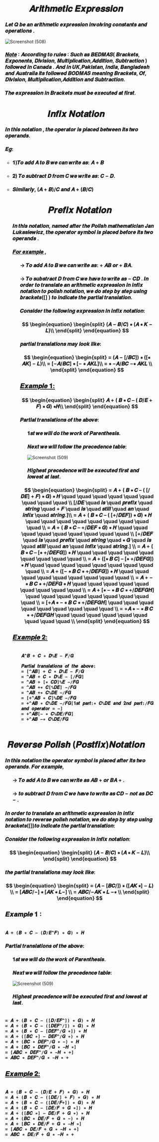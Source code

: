 <h1 align="Center">𝑨𝒓𝒊𝒕𝒉𝒎𝒆𝒕𝒊𝒄 𝑬𝒙𝒑𝒓𝒆𝒔𝒔𝒊𝒐𝒏</h1>

<ul>
  
<h3> 𝑳𝒆𝒕 𝑸 𝒃𝒆 𝒂𝒏 𝒂𝒓𝒊𝒕𝒉𝒎𝒆𝒕𝒊𝒄 𝒆𝒙𝒑𝒓𝒆𝒔𝒔𝒊𝒐𝒏 𝒊𝒏𝒗𝒐𝒍𝒗𝒊𝒏𝒈 𝒄𝒐𝒏𝒔𝒕𝒂𝒏𝒕𝒔
𝒂𝒏𝒅 𝒐𝒑𝒆𝒓𝒂𝒕𝒊𝒐𝒏𝒔 .</h3>
  
 ![Screenshot (508)](https://github.com/AvinandanBose/ArithmeticExp_Infix_Prefix_Postfix_Theory/assets/38869235/7cca382b-8e1b-4d1b-a2c8-b40f7c26cb6a)

<h3><ins>𝑵𝒐𝒕𝒆</ins> ∶ 𝑨𝒄𝒄𝒐𝒓𝒅𝒊𝒏𝒈 𝒕𝒐 𝒓𝒖𝒍𝒆𝒔 ∶ 𝑺𝒖𝒄𝒉 𝒂𝒔 𝑩𝑬𝑫𝑴𝑨𝑺(
𝑩𝒓𝒂𝒄𝒌𝒆𝒕𝒔, 𝑬𝒙𝒑𝒐𝒏𝒆𝒏𝒕𝒔, 𝑫𝒊𝒗𝒊𝒔𝒊𝒐𝒏, 𝑴𝒖𝒍𝒕𝒊𝒑𝒍𝒊𝒄𝒂𝒕𝒊𝒐𝒏,𝑨𝒅𝒅𝒊𝒕𝒊𝒐𝒏,
𝑺𝒖𝒃𝒕𝒓𝒂𝒄𝒕𝒊𝒐𝒏 ) 𝒇𝒐𝒍𝒍𝒐𝒘𝒆𝒅 𝒊𝒏 𝑪𝒂𝒏𝒂𝒅𝒂 .
𝑨𝒏𝒅 𝒊𝒏 𝑼𝑲,𝑷𝒂𝒌𝒊𝒔𝒕𝒂𝒏, 𝑰𝒏𝒅𝒊𝒂, 𝑩𝒂𝒏𝒈𝒍𝒂𝒅𝒆𝒔𝒉 𝒂𝒏𝒅
𝑨𝒖𝒔𝒕𝒓𝒂𝒍𝒊𝒂 𝒊𝒕𝒔 𝒇𝒐𝒍𝒍𝒐𝒘𝒆𝒅 𝑩𝑶𝑫𝑴𝑨𝑺 𝒎𝒆𝒂𝒏𝒊𝒏𝒈
𝑩𝒓𝒂𝒄𝒌𝒆𝒕𝒔, 𝑶𝒇, 𝑫𝒊𝒗𝒊𝒔𝒊𝒐𝒏, 𝑴𝒖𝒍𝒕𝒊𝒑𝒍𝒊𝒄𝒂𝒕𝒊𝒐𝒏,𝑨𝒅𝒅𝒊𝒕𝒊𝒐𝒏 𝒂𝒏𝒅
𝑺𝒖𝒃𝒕𝒓𝒂𝒄𝒕𝒊𝒐𝒏.</h3>

 <h3>𝑻𝒉𝒆 𝒆𝒙𝒑𝒓𝒆𝒔𝒔𝒊𝒐𝒏 𝒊𝒏 𝑩𝒓𝒂𝒄𝒌𝒆𝒕𝒔 𝒎𝒖𝒔𝒕 𝒃𝒆 𝒆𝒙𝒆𝒄𝒖𝒕𝒆𝒅 𝒂𝒕 𝒇𝒊𝒓𝒔𝒕.</h3>
  
 </ul>
 
   <h1></h1>
 <h1 align="Center">𝑰𝒏𝒇𝒊𝒙 𝑵𝒐𝒕𝒂𝒕𝒊𝒐𝒏</h1>
 
 <ul>
  
 <h3>𝑰𝒏 𝒕𝒉𝒊𝒔 𝒏𝒐𝒕𝒂𝒕𝒊𝒐𝒏 , 𝒕𝒉𝒆 𝒐𝒑𝒆𝒓𝒂𝒕𝒐𝒓 𝒊𝒔
𝒑𝒍𝒂𝒄𝒆𝒅 𝒃𝒆𝒕𝒘𝒆𝒆𝒏 𝒊𝒕𝒔 𝒕𝒘𝒐 𝒐𝒑𝒆𝒓𝒂𝒏𝒅𝒔. </h3>
  
  
 <h3>𝑬𝒈:</h3>
  
  <ul>
    
<h3><li>𝟏)𝑻𝒐 𝒂𝒅𝒅 𝑨 𝒕𝒐 𝑩 𝒘𝒆 𝒄𝒂𝒏 𝒘𝒓𝒊𝒕𝒆 𝒂𝒔: 𝑨 + 𝑩</li></h3>
<h3><li>𝟐) 𝑻𝒐 𝒔𝒖𝒃𝒕𝒓𝒂𝒄𝒕 𝑫 𝒇𝒓𝒐𝒎 𝑪 𝒘𝒆 𝒘𝒓𝒊𝒕𝒆 𝒂𝒔:
𝑪 − 𝑫.</li></h3>
    
<h3><li>𝑺𝒊𝒎𝒊𝒍𝒂𝒓𝒍𝒚, (𝑨 + 𝑩)/𝑪 𝒂𝒏𝒅 𝑨 + (𝑩/𝑪)</li></h3>

  </ul>
  
  <h1></h1>
  <h1 align="Center"> 𝑷𝒓𝒆𝒇𝒊𝒙 𝑵𝒐𝒕𝒂𝒕𝒊𝒐𝒏</h1>
  
  <ul>
    
  <h3>𝑰𝒏 𝒕𝒉𝒊𝒔 𝒏𝒐𝒕𝒂𝒕𝒊𝒐𝒏, 𝒏𝒂𝒎𝒆𝒅 𝒂𝒇𝒕𝒆𝒓 𝒕𝒉𝒆 𝑷𝒐𝒍𝒊𝒔𝒉 𝒎𝒂𝒕𝒉𝒆𝒎𝒂𝒕𝒊𝒄𝒊𝒂𝒏
𝑱𝒂𝒏 𝑳𝒖𝒌𝒂𝒔𝒊𝒆𝒘𝒊𝒄𝒛, 𝒕𝒉𝒆 𝒐𝒑𝒆𝒓𝒂𝒕𝒐𝒓 𝒔𝒚𝒎𝒃𝒐𝒍 𝒊𝒔 𝒑𝒍𝒂𝒄𝒆𝒅 𝒃𝒆𝒇𝒐𝒓𝒆 𝒊𝒕𝒔
𝒕𝒘𝒐 𝒐𝒑𝒆𝒓𝒂𝒏𝒅𝒔 .</h3>
    
 <h3><ins> 𝑭𝒐𝒓 𝒆𝒙𝒂𝒎𝒑𝒍𝒆 ,</ins></h3>
    
 <ul>
    
 <h3>→ 𝑻𝒐 𝒂𝒅𝒅 𝑨 𝒕𝒐 𝑩 𝒘𝒆 𝒄𝒂𝒏 𝒘𝒓𝒊𝒕𝒆 𝒂𝒔: + 𝑨𝑩 𝒐𝒓 + 𝑩𝑨.</h3>
<h3>→ 𝑻𝒐 𝒔𝒖𝒃𝒔𝒕𝒓𝒂𝒄𝒕 𝑫 𝒇𝒓𝒐𝒎 𝑪 𝒘𝒆 𝒉𝒂𝒗𝒆 𝒕𝒐 𝒘𝒓𝒊𝒕𝒆 𝒂𝒔 − 𝑪𝑫 .
𝑰𝒏 𝒐𝒓𝒅𝒆𝒓 𝒕𝒐 𝒕𝒓𝒂𝒏𝒔𝒍𝒂𝒕𝒆 𝒂𝒏 𝒂𝒓𝒊𝒕𝒉𝒎𝒆𝒕𝒊𝒄 𝒆𝒙𝒑𝒓𝒆𝒔𝒔𝒊𝒐𝒏 𝒊𝒏 𝒊𝒏𝒇𝒊𝒙
𝒏𝒐𝒕𝒂𝒕𝒊𝒐𝒏 𝒕𝒐 𝒑𝒐𝒍𝒊𝒔𝒉 𝒏𝒐𝒕𝒂𝒕𝒊𝒐𝒏, 𝒘𝒆 𝒅𝒐 𝒔𝒕𝒆𝒑 𝒃𝒚 𝒔𝒕𝒆𝒑 𝒖𝒔𝒊𝒏𝒈
𝒃𝒓𝒂𝒄𝒌𝒆𝒕𝒔([] ) 𝒕𝒐 𝒊𝒏𝒅𝒊𝒄𝒂𝒕𝒆 𝒕𝒉𝒆 𝒑𝒂𝒓𝒕𝒊𝒂𝒍 𝒕𝒓𝒂𝒏𝒔𝒍𝒂𝒕𝒊𝒐𝒏.</h3>
   
   
<h3>𝑪𝒐𝒏𝒔𝒊𝒅𝒆𝒓 𝒕𝒉𝒆 𝒇𝒐𝒍𝒍𝒐𝒘𝒊𝒏𝒈 𝒆𝒙𝒑𝒓𝒆𝒔𝒔𝒊𝒐𝒏 𝒊𝒏 𝒊𝒏𝒇𝒊𝒙 𝒏𝒐𝒕𝒂𝒕𝒊𝒐𝒏:</h3>
   
 <h3>
	
 ```math
	
 \begin{equation}
   \begin{split}
	
(𝑨 − 𝑩/𝑪) ∗ (𝑨 ∗ 𝑲 − 𝑳)\\	
	
    \end{split}
 \end{equation}
	
```

</h3>
   
<h3>𝒑𝒂𝒓𝒕𝒊𝒂𝒍 𝒕𝒓𝒂𝒏𝒔𝒍𝒂𝒕𝒊𝒐𝒏𝒔 𝒎𝒂𝒚 𝒍𝒐𝒐𝒌 𝒍𝒊𝒌𝒆:</h3>
   
 <h3>
	
 ```math
	
 \begin{equation}
   \begin{split}
	
= (𝑨 − [/𝑩𝑪]) ∗ ([∗ 𝑨𝑲] − 𝑳)\\
= [−𝑨/𝑩𝑪] ∗ [− ∗ 𝑨𝑲𝑳]\\
= ∗ −𝑨/𝑩𝑪 −∗ 𝑨𝑲𝑳	\\
	
    \end{split}
 \end{equation}
	
```

</h3>
   
<h2><ins>𝑬𝒙𝒂𝒎𝒑𝒍𝒆 𝟏:</ins></h2>
 
   
 <h3>
	
 ```math
	
 \begin{equation}
   \begin{split}
	
 𝑨 + ( 𝑩 ∗ 𝑪 – ( 𝑫/𝑬 + 𝑭) ∗ 𝑮) ∗𝑯\\	
	
    \end{split}
 \end{equation}
	
```

</h3>
  

   
<h3>𝑷𝒂𝒓𝒕𝒊𝒂𝒍 𝒕𝒓𝒂𝒏𝒔𝒍𝒂𝒕𝒊𝒐𝒏𝒔 𝒐𝒇 𝒕𝒉𝒆 𝒂𝒃𝒐𝒗𝒆:</h3>
  
<ul>
   
<h3>𝟏𝒔𝒕 𝒘𝒆 𝒘𝒊𝒍𝒍 𝒅𝒐 𝒕𝒉𝒆 𝒘𝒐𝒓𝒌 𝒐𝒇 𝑷𝒂𝒓𝒆𝒏𝒕𝒉𝒆𝒔𝒊𝒔.</h3>
<h3>𝑵𝒆𝒙𝒕 𝒘𝒆 𝒘𝒊𝒍𝒍 𝒇𝒐𝒍𝒍𝒐𝒘 𝒕𝒉𝒆 𝒑𝒓𝒆𝒄𝒆𝒅𝒆𝒏𝒄𝒆 𝒕𝒂𝒃𝒍𝒆:</h3>

 ![Screenshot (509)](https://github.com/AvinandanBose/ArithmeticExp_Infix_Prefix_Postfix_Theory/assets/38869235/48e06f23-b88f-4ef2-a539-98d4de1d10d9)
  
<h3>𝑯𝒊𝒈𝒉𝒆𝒔𝒕 𝒑𝒓𝒆𝒄𝒆𝒅𝒆𝒏𝒄𝒆 𝒘𝒊𝒍𝒍 𝒃𝒆 𝒆𝒙𝒆𝒄𝒖𝒕𝒆𝒅 𝒇𝒊𝒓𝒔𝒕 𝒂𝒏𝒅 𝒍𝒐𝒘𝒆𝒔𝒕 𝒂𝒕 𝒍𝒂𝒔𝒕.</h3>


</ul>
   
<h3>
	
 ```math
	
 \begin{equation}
   \begin{split}
	
= 𝑨 + ( 𝑩 ∗ 𝑪 – ( [/𝑫𝑬] + 𝑭) ∗ 𝑮) ∗ 𝑯 \quad \quad \quad \quad \quad \quad \quad \quad \quad \\
[/𝑫𝑬 \quad 𝒊𝒔 \quad 𝒑𝒓𝒆𝒇𝒊𝒙 \quad 𝒔𝒕𝒓𝒊𝒏𝒈 \quad + 𝑭 \quad 𝒊𝒔 \quad 𝒔𝒕𝒊𝒍𝒍 \quad 𝒂𝒏 \quad 𝒊𝒏𝒇𝒊𝒙 \quad 𝒔𝒕𝒓𝒊𝒏𝒈.]\\
= 𝑨 + ( 𝑩 ∗ 𝑪 – ( [+/𝑫𝑬𝑭]) ∗ 𝑮) ∗ 𝑯 \quad \quad \quad \quad \quad \quad \quad \quad \quad  \\
= 𝑨 + ( 𝑩 ∗ 𝑪 – +/𝑫𝑬𝑭 ∗ 𝑮) ∗ 𝑯 \quad \quad \quad \quad \quad \quad \quad \quad \quad \\
[+/𝑫𝑬𝑭 \quad 𝒊𝒔 \quad 𝒑𝒓𝒆𝒇𝒊𝒙 \quad 𝒔𝒕𝒓𝒊𝒏𝒈 \quad ∗ 𝑮 \quad 𝒊𝒔 \quad 𝒔𝒕𝒊𝒍𝒍 \quad 𝒂𝒏 \quad 𝒊𝒏𝒇𝒊𝒙 \quad 𝒔𝒕𝒓𝒊𝒏𝒈.] \\
= 𝑨 + ( 𝑩 ∗ 𝑪 – [∗ +/𝑫𝑬𝑭𝑮]) ∗ 𝑯 \quad \quad \quad \quad \quad \quad \quad \quad \quad  \\
= 𝑨 + ([∗ 𝑩 𝑪] – [∗ +/𝑫𝑬𝑭𝑮]) ∗ 𝑯 \quad \quad \quad \quad \quad \quad \quad \quad \quad \\
= 𝑨 + ([− ∗ 𝑩 𝑪 ∗ +/𝑫𝑬𝑭𝑮]) ∗ 𝑯 \quad \quad \quad \quad \quad \quad \quad \quad \quad \\
= 𝑨 + − ∗ 𝑩 𝑪 ∗ +/𝑫𝑬𝑭𝑮 ∗ 𝑯 \quad \quad \quad \quad \quad \quad \quad \quad \quad \\
= 𝑨 + [∗ − ∗ 𝑩 𝑪 ∗ +/𝑫𝑬𝑭𝑮𝑯] \quad \quad \quad \quad \quad \quad \quad \quad \quad \\
= [+𝑨 ∗ − ∗ 𝑩 𝑪 ∗ +/𝑫𝑬𝑭𝑮𝑯] \quad \quad \quad \quad \quad \quad \quad \quad \quad \\
= +𝑨 ∗ − ∗ 𝑩 𝑪 ∗ +/𝑫𝑬𝑭𝑮𝑯 \quad \quad \quad \quad \quad \quad \quad \quad \quad \\
	
    \end{split}
 \end{equation}
	
```

</h3>
   
</ul>
    
    
<h2><ins>𝑬𝒙𝒂𝒎𝒑𝒍𝒆  𝟐:</ins></h2>
 
<h3>
  
<ul>
  
 ```Syntax
	
𝑨^𝑩 + 𝑪 ∗ 𝑫%𝑬 − 𝑭/𝑮
  
𝑷𝒂𝒓𝒕𝒊𝒂𝒍 𝒕𝒓𝒂𝒏𝒔𝒍𝒂𝒕𝒊𝒐𝒏𝒔 𝒐𝒇 𝒕𝒉𝒆 𝒂𝒃𝒐𝒗𝒆:
= [^𝑨𝑩] + 𝑪 ∗ 𝑫%𝑬 − 𝑭/𝑮
= ^𝑨𝑩 + 𝑪 ∗ 𝑫%𝑬 − [/𝑭𝑮]
= ^𝑨𝑩 + [∗ 𝑪𝑫]%𝑬 −/𝑭𝑮
= ^𝑨𝑩 +∗ 𝑪[%𝑫𝑬] −/𝑭𝑮
= ^𝑨𝑩 +∗ 𝑪%𝑫𝑬 −/𝑭𝑮
= [+^𝑨𝑩 ∗ 𝑪]%𝑫𝑬 −/𝑭𝑮
= +^𝑨𝑩 ∗ 𝑪%𝑫𝑬 −/𝑭𝑮[𝟏𝒔𝒕 𝒑𝒂𝒓𝒕:∗ 𝑪%𝑫𝑬 𝒂𝒏𝒅 𝟐𝒏𝒅 𝒑𝒂𝒓𝒕:/𝑭𝑮
𝒂𝒏𝒅 𝒐𝒑𝒆𝒓𝒂𝒕𝒐𝒓 = −]
= +^𝑨𝑩[− ∗ 𝑪%𝑫𝑬/𝑭𝑮]
= +^𝑨𝑩 −∗ 𝑪%𝑫𝑬/𝑭𝑮
	
```

</h3>
  
</ul>
    
</ul>
  
  <h1></h1>
  <h1 align="Center"> 𝑹𝒆𝒗𝒆𝒓𝒔𝒆 𝑷𝒐𝒍𝒊𝒔𝒉 (𝑷𝒐𝒔𝒕𝒇𝒊𝒙)𝑵𝒐𝒕𝒂𝒕𝒊𝒐𝒏</h1>
  
  <ul>
    
<h3>𝑰𝒏 𝒕𝒉𝒊𝒔 𝒏𝒐𝒕𝒂𝒕𝒊𝒐𝒏 𝒕𝒉𝒆 𝒐𝒑𝒆𝒓𝒂𝒕𝒐𝒓 𝒔𝒚𝒎𝒃𝒐𝒍 𝒊𝒔 𝒑𝒍𝒂𝒄𝒆𝒅 𝒂𝒇𝒕𝒆𝒓 𝒊𝒕𝒔
𝒕𝒘𝒐 𝒐𝒑𝒆𝒓𝒂𝒏𝒅𝒔. 𝑭𝒐𝒓 𝒆𝒙𝒂𝒎𝒑𝒍𝒆,</h3>

<ul>
 <h3>→ 𝑻𝒐 𝒂𝒅𝒅 𝑨 𝒕𝒐 𝑩 𝒘𝒆 𝒄𝒂𝒏 𝒘𝒓𝒊𝒕𝒆 𝒂𝒔 𝑨𝑩 + 𝒐𝒓 𝑩𝑨 + .</h3>
<h3>→ 𝒕𝒐 𝒔𝒖𝒃𝒕𝒓𝒂𝒄𝒕 𝑫 𝒇𝒓𝒐𝒎 𝑪 𝒘𝒆 𝒉𝒂𝒗𝒆 𝒕𝒐 𝒘𝒓𝒊𝒕𝒆 𝒂𝒔 𝑪𝑫 − 𝒏𝒐𝒕 𝒂𝒔
𝑫𝑪 − .</h3>
   
</ul>
    
<h3>𝑰𝒏 𝒐𝒓𝒅𝒆𝒓 𝒕𝒐 𝒕𝒓𝒂𝒏𝒔𝒍𝒂𝒕𝒆 𝒂𝒏 𝒂𝒓𝒊𝒕𝒉𝒎𝒆𝒕𝒊𝒄 𝒆𝒙𝒑𝒓𝒆𝒔𝒔𝒊𝒐𝒏 𝒊𝒏 𝒊𝒏𝒇𝒊𝒙
𝒏𝒐𝒕𝒂𝒕𝒊𝒐𝒏 𝒕𝒐 𝒓𝒆𝒗𝒆𝒓𝒔𝒆 𝒑𝒐𝒍𝒊𝒔𝒉 𝒏𝒐𝒕𝒂𝒕𝒊𝒐𝒏, 𝒘𝒆 𝒅𝒐 𝒔𝒕𝒆𝒑 𝒃𝒚 𝒔𝒕𝒆𝒑
𝒖𝒔𝒊𝒏𝒈 𝒃𝒓𝒂𝒄𝒌𝒆𝒕𝒔([])𝒕𝒐 𝒊𝒏𝒅𝒊𝒄𝒂𝒕𝒆 𝒕𝒉𝒆 𝒑𝒂𝒓𝒕𝒊𝒂𝒍 𝒕𝒓𝒂𝒏𝒔𝒍𝒂𝒕𝒊𝒐𝒏:</h3>
    
<h3>𝑪𝒐𝒏𝒔𝒊𝒅𝒆𝒓 𝒕𝒉𝒆 𝒇𝒐𝒍𝒍𝒐𝒘𝒊𝒏𝒈 𝒆𝒙𝒑𝒓𝒆𝒔𝒔𝒊𝒐𝒏 𝒊𝒏 𝒊𝒏𝒇𝒊𝒙 𝒏𝒐𝒕𝒂𝒕𝒊𝒐𝒏:</h3>
    
 <h3>
	
 ```math
	
 \begin{equation}
   \begin{split}
	
(𝑨 − 𝑩/𝑪) ∗ (𝑨 ∗ 𝑲 − 𝑳)\\	
	
    \end{split}
 \end{equation}
	
```

</h3>
    
    
<h3>𝒕𝒉𝒆 𝒑𝒂𝒓𝒕𝒊𝒂𝒍 𝒕𝒓𝒂𝒏𝒔𝒍𝒂𝒕𝒊𝒐𝒏𝒔 𝒎𝒂𝒚 𝒍𝒐𝒐𝒌 𝒍𝒊𝒌𝒆:</h3>
    
    
  <h3>
	
 ```math
	
 \begin{equation}
   \begin{split}
	
= (𝑨 − [𝑩𝑪/]) ∗ ([𝑨𝑲 ∗] − 𝑳) \\
= [𝑨𝑩𝑪/−] ∗ [𝑨𝑲 ∗ 𝑳−] \\
= 𝑨𝑩𝑪/−𝑨𝑲 ∗ 𝑳 −∗ \\
	
    \end{split}
 \end{equation}
	
```

</h3>
    
    
<h2>𝑬𝒙𝒂𝒎𝒑𝒍𝒆 𝟏 ∶ </h2>
    
<h3>
	
 ```Syntax
		
𝑨 + (𝑩 ∗ 𝑪 − (𝑫/𝑬^𝑭) ∗ 𝑮) ∗ 𝑯 

```

</h3>
    
<h3>𝑷𝒂𝒓𝒕𝒊𝒂𝒍 𝒕𝒓𝒂𝒏𝒔𝒍𝒂𝒕𝒊𝒐𝒏𝒔 𝒐𝒇 𝒕𝒉𝒆 𝒂𝒃𝒐𝒗𝒆:</h3>
  
<ul>
   
<h3>𝟏𝒔𝒕 𝒘𝒆 𝒘𝒊𝒍𝒍 𝒅𝒐 𝒕𝒉𝒆 𝒘𝒐𝒓𝒌 𝒐𝒇 𝑷𝒂𝒓𝒆𝒏𝒕𝒉𝒆𝒔𝒊𝒔.</h3>
<h3>𝑵𝒆𝒙𝒕 𝒘𝒆 𝒘𝒊𝒍𝒍 𝒇𝒐𝒍𝒍𝒐𝒘 𝒕𝒉𝒆 𝒑𝒓𝒆𝒄𝒆𝒅𝒆𝒏𝒄𝒆 𝒕𝒂𝒃𝒍𝒆:</h3>

 ![Screenshot (509)](https://github.com/AvinandanBose/ArithmeticExp_Infix_Prefix_Postfix_Theory/assets/38869235/48e06f23-b88f-4ef2-a539-98d4de1d10d9)
  
<h3>𝑯𝒊𝒈𝒉𝒆𝒔𝒕 𝒑𝒓𝒆𝒄𝒆𝒅𝒆𝒏𝒄𝒆 𝒘𝒊𝒍𝒍 𝒃𝒆 𝒆𝒙𝒆𝒄𝒖𝒕𝒆𝒅 𝒇𝒊𝒓𝒔𝒕 𝒂𝒏𝒅 𝒍𝒐𝒘𝒆𝒔𝒕 𝒂𝒕 𝒍𝒂𝒔𝒕.</h3>


</ul>
    
<h3>
	
 ```Syntax
		
= 𝑨 + (𝑩 ∗ 𝑪 − ([𝑫/𝑬𝑭^]) ∗ 𝑮) ∗ 𝑯
= 𝑨 + (𝑩 ∗ 𝑪 − ([𝑫𝑬𝑭^/]) ∗ 𝑮) ∗ 𝑯
= 𝑨 + (𝑩 ∗ 𝑪 − [𝑫𝑬𝑭^/𝑮 ∗]) ∗ 𝑯
= 𝑨 + ([𝑩𝑪 ∗] − 𝑫𝑬𝑭^/𝑮 ∗) ∗ 𝑯
= 𝑨 + (𝑩𝑪 ∗ 𝑫𝑬𝑭^/𝑮 ∗ −) ∗ 𝑯
= 𝑨 + [𝑩𝑪 ∗ 𝑫𝑬𝑭^/𝑮 ∗ −𝑯 ∗]
= [𝑨𝑩𝑪 ∗ 𝑫𝑬𝑭^/𝑮 ∗ −𝑯 ∗ +]
= 𝑨𝑩𝑪 ∗ 𝑫𝑬𝑭^/𝑮 ∗ −𝑯 ∗ +

```

</h3>

<h2><ins>𝑬𝒙𝒂𝒎𝒑𝒍𝒆  𝟐:</ins></h2>
    
    
<h3>
	
 ```Syntax
		
 𝑨 + (𝑩 ∗ 𝑪 − (𝑫/𝑬 + 𝑭) ∗ 𝑮) ∗ 𝑯
= 𝑨 + (𝑩 ∗ 𝑪 − ([𝑫𝑬/] + 𝑭) ∗ 𝑮) ∗ 𝑯
= 𝑨 + (𝑩 ∗ 𝑪 − ([𝑫𝑬/𝑭+]) ∗ 𝑮) ∗ 𝑯
= 𝑨 + (𝑩 ∗ 𝑪 − [𝑫𝑬/𝑭 + 𝑮 ∗]) ∗ 𝑯
= 𝑨 + ([𝑩𝑪 ∗] − 𝑫𝑬/𝑭 + 𝑮 ∗) ∗ 𝑯
= 𝑨 + (𝑩𝑪 ∗ 𝑫𝑬/𝑭 + 𝑮 ∗ −) ∗ 𝑯
= 𝑨 + [𝑩𝑪 ∗ 𝑫𝑬/𝑭 + 𝑮 ∗ −𝑯 ∗]
= [𝑨𝑩𝑪 ∗ 𝑫𝑬/𝑭 + 𝑮 ∗ −𝑯 ∗ +]
= 𝑨𝑩𝑪 ∗ 𝑫𝑬/𝑭 + 𝑮 ∗ −𝑯 ∗ +

```

</h3>

    
  </ul>
  
